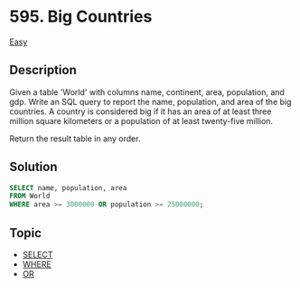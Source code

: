 # 595. Big Countries

[Easy](../problemList/easy.md)

## Description
Given a table 'World' with columns name, continent, area, population, and gdp. Write an SQL query to report the name, population, and area of the big countries. A country is considered big if it has an area of at least three million square kilometers or a population of at least twenty-five million.

Return the result table in any order.

## Solution
```SQL
SELECT name, population, area
FROM World
WHERE area >= 3000000 OR population >= 25000000;
```

## Topic
- [SELECT](../../tutorials/syntax.md/#sql-select-statement)
- [WHERE](../../tutorials/syntax.md/#sql-where-clause)
- [OR](../../tutorials/syntax.md/#sql-where-clause)